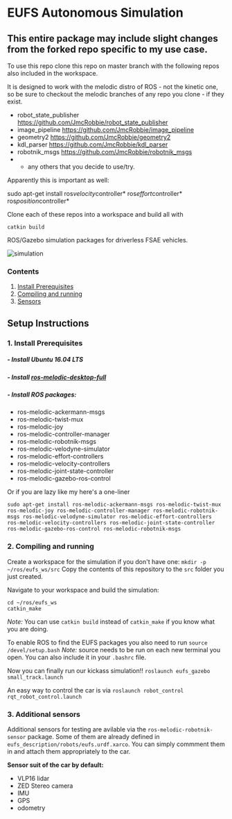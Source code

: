# EUFS Autonomous Simulation

## This entire package may include slight changes from the forked repo specific to my use case.
To use this repo clone this repo on master branch with the following repos also included in the workspace. 

It is designed to work with the melodic distro of ROS - not the kinetic one, so be sure to checkout the melodic branches of any repo you clone - if they exist. 

* robot_state_publisher https://github.com/JmcRobbie/robot_state_publisher
* image_pipeline https://github.com/JmcRobbie/image_pipeline
* geometry2 https://github.com/JmcRobbie/geometry2
* kdl_parser https://github.com/JmcRobbie/kdl_parser
* robotnik_msgs https://github.com/JmcRobbie/robotnik_msgs
* + any others that you decide to use/try.  

Apparently this is important as well: 

sudo apt-get install ros*velocity*controller* ros*effort*controller* ros*position*controller*


Clone each of these repos into a workspace and build all with 

`catkin build`

ROS/Gazebo simulation packages for driverless FSAE vehicles.

![simulation](https://eufs.eusa.ed.ac.uk/wp-content/uploads/2018/05/eufsa-sim.jpg)

### Contents
1. [Install Prerequisites](#requirements)
2. [Compiling and running](#compiling)
3. [Sensors](#sensors)

## Setup Instructions
### 1. Install Prerequisites <a name="requirements"></a>
##### - Install Ubuntu 16.04 LTS
##### - Install [ros-melodic-desktop-full](http://wiki.ros.org/melodic/Installation)
##### - Install ROS packages:
* ros-melodic-ackermann-msgs
* ros-melodic-twist-mux
* ros-melodic-joy
* ros-melodic-controller-manager
* ros-melodic-robotnik-msgs
* ros-melodic-velodyne-simulator
* ros-melodic-effort-controllers
* ros-melodic-velocity-controllers
* ros-melodic-joint-state-controller
* ros-melodic-gazebo-ros-control

Or if you are lazy like my here's a one-liner
```
sudo apt-get install ros-melodic-ackermann-msgs ros-melodic-twist-mux ros-melodic-joy ros-melodic-controller-manager ros-melodic-robotnik-msgs ros-melodic-velodyne-simulator ros-melodic-effort-controllers ros-melodic-velocity-controllers ros-melodic-joint-state-controller ros-melodic-gazebo-ros-control ros-melodic-robotnik-msgs
```


### 2. Compiling and running <a name="compiling"></a>

Create a workspace for the simulation if you don't have one:
```mkdir -p ~/ros/eufs_ws/src```
Copy the contents of this repository to the `src` folder you just created.

Navigate to your workspace and build the simulation:
```
cd ~/ros/eufs_ws
catkin_make
```
_Note:_ You can use `catkin build` instead of `catkin_make` if you know what you are doing.

To enable ROS to find the EUFS packages you also need to run
```source /devel/setup.bash```
_Note:_ source needs to be run on each new terminal you open. You can also include it in your `.bashrc` file.

Now you can finally run our kickass simulation!!
```roslaunch eufs_gazebo small_track.launch```

An easy way to control the car is via
```roslaunch robot_control rqt_robot_control.launch```

### 3. Additional sensors <a name="sensors"></a>
Additional sensors for testing are avilable via the `ros-melodic-robotnik-sensor` package. Some of them are already defined in `eufs_description/robots/eufs.urdf.xarco`. You can simply commment them in and attach them appropriately to the car.


**Sensor suit of the car by default:**

* VLP16 lidar
* ZED Stereo camera
* IMU
* GPS
* odometry
